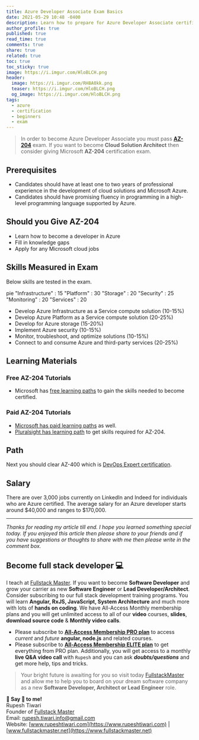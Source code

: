 ```yaml
---
title: Azure Developer Associate Exam Basics
date: 2021-05-29 10:48 -0400
description: Learn how to prepare for Azure Developer Associate certificate.
author_profile: true
published: true
read_time: true
comments: true
share: true
related: true
toc: true
toc_sticky: true
image: https://i.imgur.com/HloBLCH.png
header:
  image: https://i.imgur.com/RH8A0kk.png
  teaser: https://i.imgur.com/HloBLCH.png
  og_image: https://i.imgur.com/HloBLCH.png
tags:
  - azure
  - certification
  - beginners
  - exam
---
```


> In order to become Azure Developer Associate you must pass [**AZ-204**](https://docs.microsoft.com/en-us/learn/certifications/exams/az-203?wt.mc_id=learningredirect_certs-web-wwl) exam. If you want to become **Cloud Solution Architect** then consider giving Microsoft **AZ-204** certification exam.

## Prerequisites

- Candidates should have at least one to two years of professional experience in the development of cloud solutions and Microsoft Azure.
- Candidates should have promising fluency in programming in a high-level programming language supported by Azure.

## Should you Give AZ-204

- Learn how to become a developer in Azure
- Fill in knowledge gaps
- Apply for any Microsoft cloud jobs

## Skills Measured in Exam

Below skills are tested in the exam.

<div class="mermaid">
pie
    "Infrastructure" : 15
    "Platform" : 30
    "Storage" : 20
    "Security" : 25
    "Monitoring" : 20
    "Services" : 20
</div>

- Develop Azure Infrastructure as a Service compute solution (10-15%)
- Develop Azure Platform as a Service compute solution (20-25%)
- Develop for Azure storage (15-20%)
- Implement Azure security (10-15%)
- Monitor, troubleshoot, and optimize solutions (10-15%)
- Connect to and consume Azure and third-party services (20-25%)

## Learning Materials

### Free AZ-204 Tutorials

- Microsoft has [free learning paths](https://docs.microsoft.com/en-us/learn/certifications/exams/az-203?wt.mc_id=learningredirect_certs-web-wwl&tab=tab-learning-paths) to gain the skills needed to become certified.

### Paid AZ-204 Tutorials

- [Microsoft has paid learning paths](https://docs.microsoft.com/en-us/learn/certifications/exams/az-203?wt.mc_id=learningredirect_certs-web-wwl&tab=tab-instructor-led) as well.
- [Pluralsight has learning path](https://app.pluralsight.com/paths/certificate/developing-solutions-for-microsoft-azure-az-204) to get skills required for AZ-204.

## Path

Next you should clear AZ-400 which is [DevOps Expert certification](https://docs.microsoft.com/en-us/learn/certifications/exams/az-400).

## Salary

There are over 3,000 jobs currently on LinkedIn and Indeed for individuals who are Azure certified. The average salary for an Azure developer starts around $40,000 and ranges to $170,000.

---

_Thanks for reading my article till end. I hope you learned something special today. If you enjoyed this article then please share to your friends and if you have suggestions or thoughts to share with me then please write in the comment box._

## Become full stack developer 💻

I teach at [Fullstack Master](https://www.fullstackmaster.net). If you want to become **Software Developer** and grow your carrier as new **Software Engineer** or **Lead Developer/Architect**. Consider subscribing to our full stack development training programs. You will learn **Angular, RxJS, JavaScript, System Architecture** and much more with lots of **hands on coding**. We have All-Access Monthly membership plans and you will get unlimited access to all of our **video** courses, **slides**, **download source code** & **Monthly video calls**.

- Please subscribe to **[All-Access Membership PRO plan](https://www.fullstackmaster.net/pro)** to access _current_ and _future_ **angular, node.js** and related courses.
- Please subscribe to **[All-Access Membership ELITE plan](https://www.fullstackmaster.net/elite)** to get everything from PRO plan. Additionally, you will get access to a monthly **live Q&A video call** with `Rupesh` and you can ask **_doubts/questions_** and get more help, tips and tricks.

> Your bright future is awaiting for you so visit today [FullstackMaster](www.fullstackmaster.net) and allow me to help you to board on your dream software company as a new **Software Developer, Architect or Lead Engineer** role.

**💖 Say 👋 to me!**
<br>Rupesh Tiwari
<br>Founder of [Fullstack Master](https://www.fullstackmaster.net)
<br>Email: <a href="mailto:rupesh.tiwari.info@gmail.com?subject=Hi">rupesh.tiwari.info@gmail.com</a>
<br>Website: [www.rupeshtiwari.com](https://www.rupeshtiwari.com) | [www.fullstackmaster.net](https://www.fullstackmaster.net)
